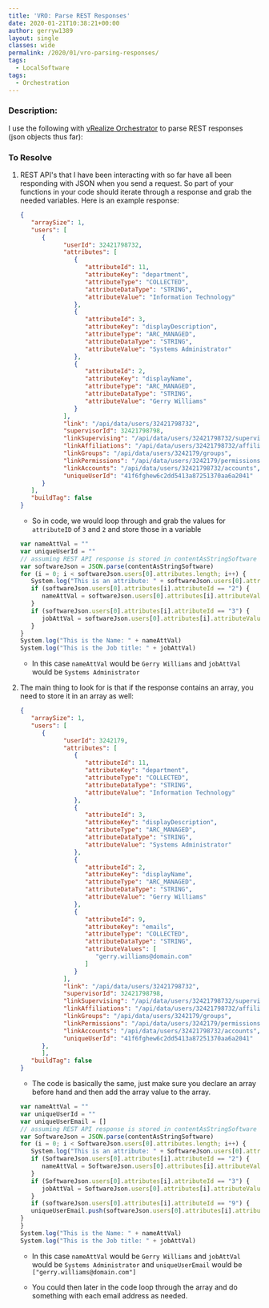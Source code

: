 ```yaml
---
title: 'VRO: Parse REST Responses'
date: 2020-01-21T10:38:21+00:00
author: gerryw1389
layout: single
classes: wide
permalink: /2020/01/vro-parsing-responses/
tags:
  - LocalSoftware
tags:
  - Orchestration
---
```

<!--more-->

### Description:

I use the following with [vRealize Orchestrator](https://automationadmin.com//2020/01/vrealize-orchestrator/) to parse REST responses (json objects thus far):

### To Resolve

1. REST API's that I have been interacting with so far have all been responding with JSON when you send a request. So part of your functions in your code should iterate through a response and grab the needed variables. Here is an example response:


   ```json
   {
      "arraySize": 1,
      "users": [
         {
               "userId": 32421798732,
               "attributes": [
                  {
                     "attributeId": 11,
                     "attributeKey": "department",
                     "attributeType": "COLLECTED",
                     "attributeDataType": "STRING",
                     "attributeValue": "Information Technology"
                  },
                  {
                     "attributeId": 3,
                     "attributeKey": "displayDescription",
                     "attributeType": "ARC_MANAGED",
                     "attributeDataType": "STRING",
                     "attributeValue": "Systems Administrator"
                  },
                  {
                     "attributeId": 2,
                     "attributeKey": "displayName",
                     "attributeType": "ARC_MANAGED",
                     "attributeDataType": "STRING",
                     "attributeValue": "Gerry Williams"
                  }
               ],
               "link": "/api/data/users/32421798732",
               "supervisorId": 32421798798,
               "linkSupervising": "/api/data/users/32421798732/supervising",
               "linkAffiliations": "/api/data/users/32421798732/affiliations",
               "linkGroups": "/api/data/users/3242179/groups",
               "linkPermissions": "/api/data/users/3242179/permissionsBoundComposite",
               "linkAccounts": "/api/data/users/32421798732/accounts",
               "uniqueUserId": "41f6fghew6c2dd5413a87251370aa6a2041"
         }
      ],
      "buildTag": false
   }
   ```

   - So in code, we would loop through and grab the values for `attributeID` of `3` and `2` and store those in a variable

   ```javascript
   var nameAttVal = ""
   var uniqueUserId = ""
   // assuming REST API response is stored in contentAsStringSoftware
   var softwareJson = JSON.parse(contentAsStringSoftware)
   for (i = 0; i < softwareJson.users[0].attributes.length; i++) {
      System.log("This is an attribute: " + softwareJson.users[0].attributes[i].attributeId)
      if (softwareJson.users[0].attributes[i].attributeId == "2") {
         nameAttVal = softwareJson.users[0].attributes[i].attributeValue
      }
      if (softwareJson.users[0].attributes[i].attributeId == "3") {
         jobAttVal = softwareJson.users[0].attributes[i].attributeValue
      }
   }
   System.log("This is the Name: " + nameAttVal)
   System.log("This is the Job title: " + jobAttVal)
   ```

   - In this case `nameAttVal` would be `Gerry Williams` and `jobAttVal` would be `Systems Administrator`

2. The main thing to look for is that if the response contains an array, you need to store it in an array as well:

   ```json
   {
      "arraySize": 1,
      "users": [
         {
               "userId": 3242179,
               "attributes": [
                  {
                     "attributeId": 11,
                     "attributeKey": "department",
                     "attributeType": "COLLECTED",
                     "attributeDataType": "STRING",
                     "attributeValue": "Information Technology"
                  },
                  {
                     "attributeId": 3,
                     "attributeKey": "displayDescription",
                     "attributeType": "ARC_MANAGED",
                     "attributeDataType": "STRING",
                     "attributeValue": "Systems Administrator"
                  },
                  {
                     "attributeId": 2,
                     "attributeKey": "displayName",
                     "attributeType": "ARC_MANAGED",
                     "attributeDataType": "STRING",
                     "attributeValue": "Gerry Williams"
                  },
                  {
                     "attributeId": 9,
                     "attributeKey": "emails",
                     "attributeType": "COLLECTED",
                     "attributeDataType": "STRING",
                     "attributeValues": [
                        "gerry.williams@domain.com"
                     ]
                  }
               ],
               "link": "/api/data/users/32421798732",
               "supervisorId": 32421798798,
               "linkSupervising": "/api/data/users/32421798732/supervising",
               "linkAffiliations": "/api/data/users/32421798732/affiliations",
               "linkGroups": "/api/data/users/3242179/groups",
               "linkPermissions": "/api/data/users/3242179/permissionsBoundComposite",
               "linkAccounts": "/api/data/users/32421798732/accounts",
               "uniqueUserId": "41f6fghew6c2dd5413a87251370aa6a2041"
         },
         ],
      "buildTag": false
   }
   ```

   - The code is basically the same, just make sure you declare an array before hand and then add the array value to the array.

   ```javascript
   var nameAttVal = ""
   var uniqueUserId = ""
   var uniqueUserEmail = []
   // assuming REST API response is stored in contentAsStringSoftware
   var SoftwareJson = JSON.parse(contentAsStringSoftware)
   for (i = 0; i < SoftwareJson.users[0].attributes.length; i++) {
      System.log("This is an attribute: " + SoftwareJson.users[0].attributes[i].attributeId)
      if (SoftwareJson.users[0].attributes[i].attributeId == "2") {
         nameAttVal = SoftwareJson.users[0].attributes[i].attributeValue
      }
      if (SoftwareJson.users[0].attributes[i].attributeId == "3") {
         jobAttVal = SoftwareJson.users[0].attributes[i].attributeValue
      }
      if (softwareJson.users[0].attributes[i].attributeId == "9") {
      uniqueUserEmail.push(softwareJson.users[0].attributes[i].attributeValues);
   }
   }
   System.log("This is the Name: " + nameAttVal)
   System.log("This is the Job title: " + jobAttVal)
   ```

   - In this case `nameAttVal` would be `Gerry Williams` and `jobAttVal` would be `Systems Administrator` and `uniqueUserEmail` would be `["gerry.williams@domain.com"]`

   - You could then later in the code loop through the array and do something with each email address as needed.

